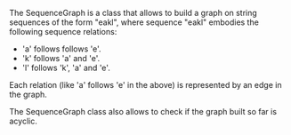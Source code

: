 The SequenceGraph is a class that allows to build a graph on string sequences of
the form "eakl", where sequence "eakl" embodies the following sequence relations:

* 'a' follows follows 'e'.
* 'k' follows 'a' and 'e'.
* 'l' follows 'k', 'a' and 'e'.

Each relation (like 'a' follows 'e' in the above) is represented by an edge in the
graph.

The SequenceGraph class also allows to check if the graph built so far is acyclic.
